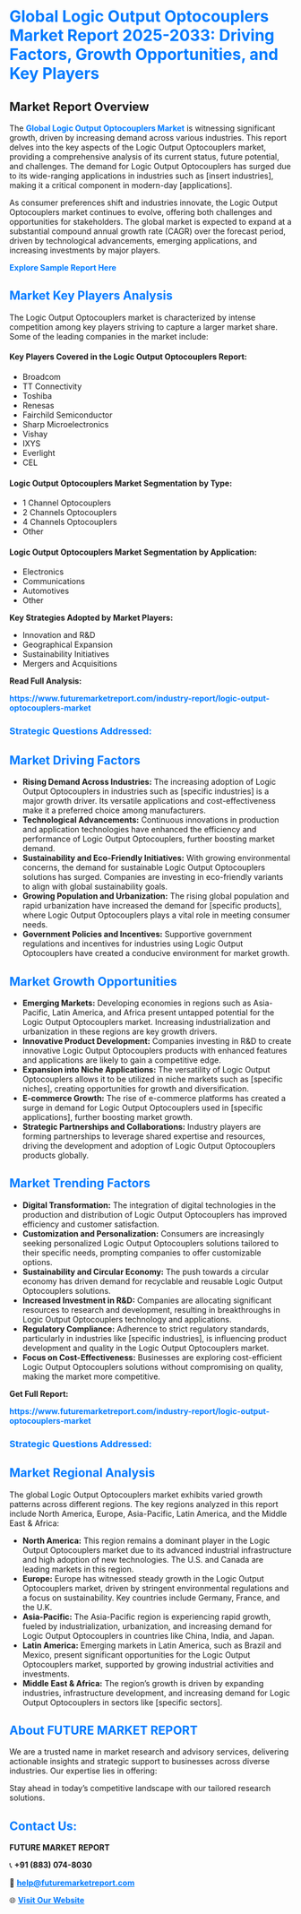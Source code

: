 <h1 style="color: #007BFF;">Global Logic Output Optocouplers Market Report 2025-2033: Driving Factors, Growth Opportunities, and Key Players</h1>

<section id="overview">
<h2>Market Report Overview</h2>
<p>The <a href="https://www.futuremarketreport.com/industry-report/logic-output-optocouplers-market" style="color: #007BFF; text-decoration: none;"><strong>Global Logic Output Optocouplers Market</strong></a> is witnessing significant growth, driven by increasing demand across various industries. This report delves into the key aspects of the Logic Output Optocouplers market, providing a comprehensive analysis of its current status, future potential, and challenges. The demand for Logic Output Optocouplers has surged due to its wide-ranging applications in industries such as [insert industries], making it a critical component in modern-day [applications].</p>
<p>As consumer preferences shift and industries innovate, the Logic Output Optocouplers market continues to evolve, offering both challenges and opportunities for stakeholders. The global market is expected to expand at a substantial compound annual growth rate (CAGR) over the forecast period, driven by technological advancements, emerging applications, and increasing investments by major players.</p>
</section>

<section id="overview">
<p><a href="https://www.futuremarketreport.com/request-sample/reportId=90309" style="color: #007BFF; text-decoration: none;"><strong>Explore Sample Report Here</strong></a></p>
</section>

<section id="key-players">
<h2 style="color: #007BFF;">Market Key Players Analysis</h2>
<p>The Logic Output Optocouplers market is characterized by intense competition among key players striving to capture a larger market share. Some of the leading companies in the market include:</p>
<h4>Key Players Covered in the Logic Output Optocouplers Report:</h4>
<ul><li>Broadcom</li><li>TT Connectivity</li><li>Toshiba</li><li>Renesas</li><li>Fairchild Semiconductor</li><li>Sharp Microelectronics</li><li>Vishay</li><li>IXYS</li><li>Everlight</li><li>CEL</li></ul>
<h4>Logic Output Optocouplers Market Segmentation by Type:</h4>
<ul><li>1 Channel Optocouplers</li><li>2 Channels Optocouplers</li><li>4 Channels Optocouplers</li><li>Other</li></ul>

<h4>Logic Output Optocouplers Market Segmentation by Application:</h4>
<ul><li>Electronics</li><li>Communications</li><li>Automotives</li><li>Other</li></ul>
<p><strong>Key Strategies Adopted by Market Players:</strong></p>
<ul>
<li>Innovation and R&D</li>
<li>Geographical Expansion</li>
<li>Sustainability Initiatives</li>
<li>Mergers and Acquisitions</li>
</ul>
</section>

<section>
<p><strong>Read Full Analysis: </strong></p><a href="https://www.futuremarketreport.com/industry-report/logic-output-optocouplers-market" style="color: #007BFF; text-decoration: none;"><strong>https://www.futuremarketreport.com/industry-report/logic-output-optocouplers-market</strong></a>
<h3 style="color: #007BFF;">Strategic Questions Addressed:</h3>
</section>

<section id="driving-factors">
<h2 style="color: #007BFF;">Market Driving Factors</h2>
<ul>
<li><strong>Rising Demand Across Industries:</strong> The increasing adoption of Logic Output Optocouplers in industries such as [specific industries] is a major growth driver. Its versatile applications and cost-effectiveness make it a preferred choice among manufacturers.</li>
<li><strong>Technological Advancements:</strong> Continuous innovations in production and application technologies have enhanced the efficiency and performance of Logic Output Optocouplers, further boosting market demand.</li>
<li><strong>Sustainability and Eco-Friendly Initiatives:</strong> With growing environmental concerns, the demand for sustainable Logic Output Optocouplers solutions has surged. Companies are investing in eco-friendly variants to align with global sustainability goals.</li>
<li><strong>Growing Population and Urbanization:</strong> The rising global population and rapid urbanization have increased the demand for [specific products], where Logic Output Optocouplers plays a vital role in meeting consumer needs.</li>
<li><strong>Government Policies and Incentives:</strong> Supportive government regulations and incentives for industries using Logic Output Optocouplers have created a conducive environment for market growth.</li>
</ul>
</section>

<section id="growth-opportunities">
<h2 style="color: #007BFF;">Market Growth Opportunities</h2>
<ul>
<li><strong>Emerging Markets:</strong> Developing economies in regions such as Asia-Pacific, Latin America, and Africa present untapped potential for the Logic Output Optocouplers market. Increasing industrialization and urbanization in these regions are key growth drivers.</li>
<li><strong>Innovative Product Development:</strong> Companies investing in R&D to create innovative Logic Output Optocouplers products with enhanced features and applications are likely to gain a competitive edge.</li>
<li><strong>Expansion into Niche Applications:</strong> The versatility of Logic Output Optocouplers allows it to be utilized in niche markets such as [specific niches], creating opportunities for growth and diversification.</li>
<li><strong>E-commerce Growth:</strong> The rise of e-commerce platforms has created a surge in demand for Logic Output Optocouplers used in [specific applications], further boosting market growth.</li>
<li><strong>Strategic Partnerships and Collaborations:</strong> Industry players are forming partnerships to leverage shared expertise and resources, driving the development and adoption of Logic Output Optocouplers products globally.</li>
</ul>
</section>

<section id="trending-factors">
<h2 style="color: #007BFF;">Market Trending Factors</h2>
<ul>
<li><strong>Digital Transformation:</strong> The integration of digital technologies in the production and distribution of Logic Output Optocouplers has improved efficiency and customer satisfaction.</li>
<li><strong>Customization and Personalization:</strong> Consumers are increasingly seeking personalized Logic Output Optocouplers solutions tailored to their specific needs, prompting companies to offer customizable options.</li>
<li><strong>Sustainability and Circular Economy:</strong> The push towards a circular economy has driven demand for recyclable and reusable Logic Output Optocouplers solutions.</li>
<li><strong>Increased Investment in R&D:</strong> Companies are allocating significant resources to research and development, resulting in breakthroughs in Logic Output Optocouplers technology and applications.</li>
<li><strong>Regulatory Compliance:</strong> Adherence to strict regulatory standards, particularly in industries like [specific industries], is influencing product development and quality in the Logic Output Optocouplers market.</li>
<li><strong>Focus on Cost-Effectiveness:</strong> Businesses are exploring cost-efficient Logic Output Optocouplers solutions without compromising on quality, making the market more competitive.</li>
</ul>
</section>

<section>
<p><strong>Get Full Report: </strong></p><a href="https://www.futuremarketreport.com/industry-report/logic-output-optocouplers-market" style="color: #007BFF; text-decoration: none;"><strong>https://www.futuremarketreport.com/industry-report/logic-output-optocouplers-market</strong></a>
<h3 style="color: #007BFF;">Strategic Questions Addressed:</h3>
</section>


<section id="regional-analysis">
<h2 style="color: #007BFF;">Market Regional Analysis</h2>
<p>The global Logic Output Optocouplers market exhibits varied growth patterns across different regions. The key regions analyzed in this report include North America, Europe, Asia-Pacific, Latin America, and the Middle East & Africa:</p>
<ul>
<li><strong>North America:</strong> This region remains a dominant player in the Logic Output Optocouplers market due to its advanced industrial infrastructure and high adoption of new technologies. The U.S. and Canada are leading markets in this region.</li>
<li><strong>Europe:</strong> Europe has witnessed steady growth in the Logic Output Optocouplers market, driven by stringent environmental regulations and a focus on sustainability. Key countries include Germany, France, and the U.K.</li>
<li><strong>Asia-Pacific:</strong> The Asia-Pacific region is experiencing rapid growth, fueled by industrialization, urbanization, and increasing demand for Logic Output Optocouplers in countries like China, India, and Japan.</li>
<li><strong>Latin America:</strong> Emerging markets in Latin America, such as Brazil and Mexico, present significant opportunities for the Logic Output Optocouplers market, supported by growing industrial activities and investments.</li>
<li><strong>Middle East & Africa:</strong> The region’s growth is driven by expanding industries, infrastructure development, and increasing demand for Logic Output Optocouplers in sectors like [specific sectors].</li>
</ul>
</section>

<footer>
<h2 style="color: #007BFF;">About FUTURE MARKET REPORT</h2>
<p>We are a trusted name in market research and advisory services, delivering actionable insights and strategic support to businesses across diverse industries. Our expertise lies in offering:</p>

<p>Stay ahead in today’s competitive landscape with our tailored research solutions.</p>

<h2 style="color: #007BFF;">Contact Us:</h2>
<p><strong>FUTURE MARKET REPORT</strong></p>
<p>📞 <strong>+91 (883) 074-8030</strong></p>
<p>📧 <strong><a href="mailto:help@futuremarketreport.com" style="color: #007BFF;">help@futuremarketreport.com</a></strong></p>
<p>🌐 <strong><a href="https://www.futuremarketreport.com/" style="color: #007BFF;">Visit Our Website</a></strong></p>
</footer>